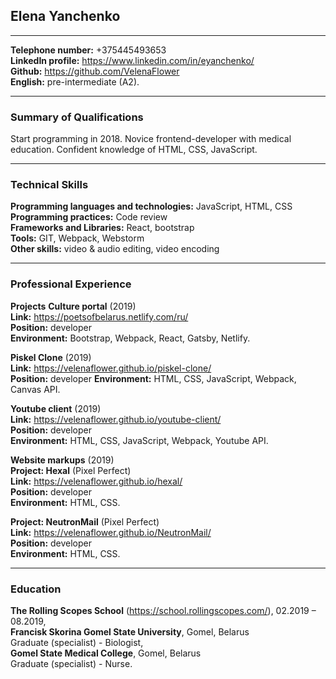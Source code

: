 ## Elena Yanchenko  
 
---
**Telephone number:** +375445493653   
**LinkedIn profile:**  https://www.linkedin.com/in/eyanchenko/   
**Github:** https://github.com/VelenaFlower  
**English:** pre-intermediate (A2).

---
### Summary of Qualifications 	
Start programming in 2018. Novice frontend-developer with medical education. Confident knowledge of HTML, CSS, JavaScript.  

---
### Technical Skills
**Programming languages and technologies:** JavaScript, HTML, CSS  
**Programming practices:** Code review  
**Frameworks and Libraries:** React, bootstrap  
**Tools:** GIT, Webpack, Webstorm  
**Other skills:** video & audio editing, video encoding  

---
### Professional Experience
**Projects** 
**Culture portal** (2019)  
**Link:** https://poetsofbelarus.netlify.com/ru/  
**Position:** developer  
**Environment:** Bootstrap, Webpack, React, Gatsby, Netlify.
 
**Piskel Clone** (2019)  
**Link:** https://velenaflower.github.io/piskel-clone/  
**Position:** developer
**Environment:** HTML, CSS, JavaScript, Webpack, Canvas API.

**Youtube client** (2019)  
**Link:** https://velenaflower.github.io/youtube-client/  
**Position:** developer  
**Environment:** HTML, CSS, JavaScript, Webpack, Youtube API.

**Website markups** (2019)  
**Project: Hexal** (Pixel Perfect)  
**Link:** https://velenaflower.github.io/hexal/  
**Position:** developer  
**Environment:** HTML, CSS.

**Project: NeutronMail** (Pixel Perfect)  
**Link:** https://velenaflower.github.io/NeutronMail/  
**Position:** developer  
**Environment:** HTML, CSS.  

---
### Education
**The Rolling Scopes School** (https://school.rollingscopes.com/), 02.2019 – 08.2019,  
**Francisk Skorina Gomel State University**, Gomel, Belarus  
Graduate (specialist) - Biologist,  
**Gomel State Medical College**, Gomel, Belarus  
Graduate (specialist) - Nurse.
